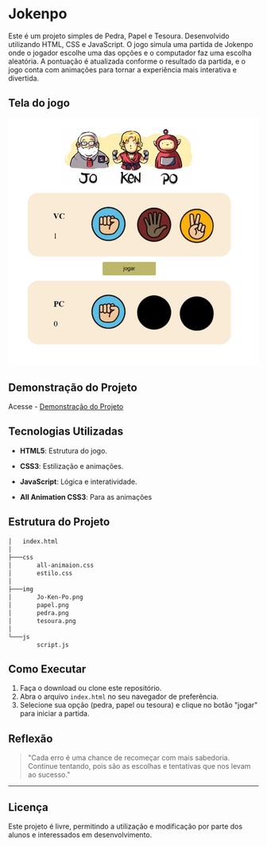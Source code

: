 # Jokenpo

Este é um projeto simples de Pedra, Papel e Tesoura. Desenvolvido utilizando HTML, CSS e JavaScript.
O jogo simula uma partida de Jokenpo onde o jogador escolhe uma das opções e o computador faz uma escolha aleatória. A pontuação é atualizada conforme o resultado da partida, e o jogo conta com animações para tornar a experiência mais interativa e divertida.

## Tela do jogo
![Jogo](https://github.com/Petinelson/jokenpo/blob/main/demonstrar.png)


## Demonstração do Projeto

Acesse - [Demonstração do Projeto](https://jokenpo-ds.onrender.com/)


## Tecnologias Utilizadas

- **HTML5**: Estrutura do jogo.
- **CSS3**: Estilização e animações.
- **JavaScript**: Lógica e interatividade.

- **All Animation CSS3**: Para as animações

## Estrutura do Projeto

```
│   index.html
│
├───css
│       all-animaion.css
│       estilo.css
│
├───img
│       Jo-Ken-Po.png
│       papel.png
│       pedra.png
│       tesoura.png
│
└───js
        script.js
```

## Como Executar

1. Faça o download ou clone este repositório.
2. Abra o arquivo `index.html` no seu navegador de preferência.
3. Selecione sua opção (pedra, papel ou tesoura) e clique no botão "jogar" para iniciar a partida.

## Reflexão

> "Cada erro é uma chance de recomeçar com mais sabedoria. Continue tentando, pois são as escolhas e tentativas que nos levam ao sucesso."

---

## Licença

Este projeto é livre, permitindo a utilização e modificação por parte dos alunos e interessados em desenvolvimento.



